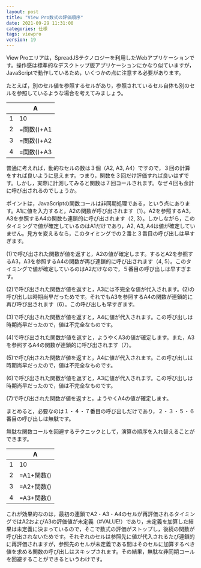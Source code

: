 ```yaml
---
layout: post
title: "View Pro数式の評価順序"
date: 2021-09-29 11:31:00
categories: 仕様
tags: viewpro
version: 19
---
```


View Proエリアは，SpreadJSテクノロジーを利用したWebアプリケーションです。操作感は標準的なデスクトップ版アプリケーションにかなり似ていますが，JavaScriptで動作しているため，いくつかの点に注意する必要があります。

たとえば，別のセル値を参照するセルがあり，参照されているセル自体も別のセルを参照しているような場合を考えてみましょう。
	
|    |   A   | 
| ---- | ---- | 
|  1  |  10 |
|  2  |  =関数()+A1 |
|  3  |  =関数()+A2 | 
|  4  |  =関数()+A3 |

普通に考えれば，動的なセルの数は３個（A2, A3, A4）ですので，３回の計算をすれば良いように思えます。つまり，関数を３回だけ評価すれば良いはずです。しかし，実際に計測してみると関数は７回コールされます。なぜ４回も余計に呼び出されるのでしょうか。

ポイントは，JavaScriptの関数コールは非同期処理である，という点にあります。A1に値を入力すると，A2の関数が呼び出されます（1）。A2を参照するA3，A3を参照するA4の関数も連鎖的に呼び出されます（2, 3）。しかしながら，このタイミングで値が確定しているのはA1だけであり，A2, A3, A4は値が確定していません。見方を変えるなら，このタイミングでの２番と３番目の呼び出しは早すぎます。

(1)で呼び出された関数が値を返すと，A2の値が確定します。するとA2を参照するA3，A3を参照するA4の関数が再び連鎖的に呼び出されます（4, 5）。このタイミングで値が確定しているのはA2だけなので，５番目の呼び出しは早すぎます。

(2)で呼び出された関数が値を返すと，A3には不完全な値が代入されます。(2)の呼び出しは時期尚早だっためです。それでもA3を参照するA4の関数が連鎖的に再び呼び出されます（6）。この呼び出しも早すぎます。

(3)で呼び出された関数が値を返すと，A4に値が代入されます。この呼び出しは時期尚早だったので，値は不完全なものです。

(4)で呼び出された関数が値を返すと，ようやくA3の値が確定します。また，A3を参照するA4の関数が連鎖的に呼び出されます（7）。

(5)で呼び出された関数が値を返すと，A4に値が代入されます。この呼び出しは時期尚早だったので，値は不完全なものです。

(6)で呼び出された関数が値を返すと，A3に値が代入されます。この呼び出しは時期尚早だったので，値は不完全なものです。

(7)で呼び出された関数が値を返すと，ようやくA4の値が確定します。

まとめると，必要なのは１・４・７番目の呼び出しだけであり，２・３・５・６番目の呼び出しは無駄です。

無駄な関数コールを回避するテクニックとして，演算の順序を入れ替えることができます。

|    |   A   | 
| ---- | ---- | 
|  1  |  10 |
|  2  |  =A1+関数() |
|  3  |  =A2+関数() | 
|  4  |  =A3+関数() |

これが効果的なのは，最初の連鎖でA2・A3・A4のセルが再評価されるタイミングではA2およびA3の評価値が未定義（#VALUE!）であり，未定義を加算した結果は未定義に決まっているので，そこで数式の評価がストップし，後続の関数が呼び出されないためです。それぞれのセルは参照先に値が代入されるたび連鎖的に再評価されますが，参照先のセルが未定義である間はそのセルに加算するべき値を求める関数の呼び出しはスキップされます。その結果，無駄な非同期コールを回避することができるというわけです。
